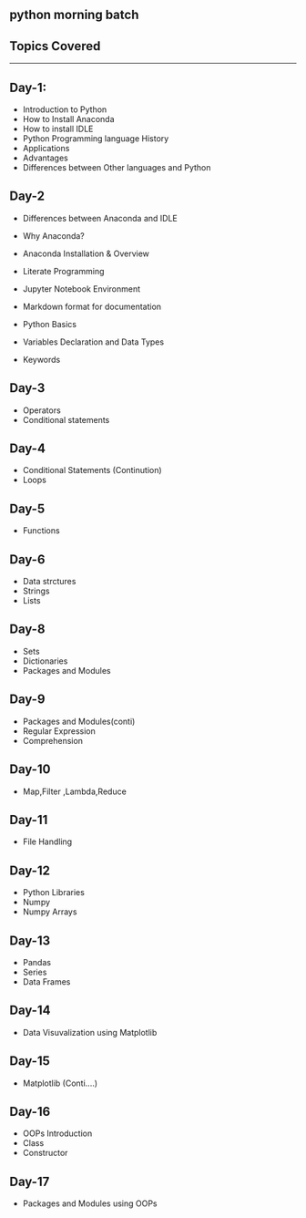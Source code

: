 ## python morning batch

## Topics Covered

<hr>

## Day-1:



- Introduction to Python
- How to Install Anaconda 
- How to install IDLE
- Python Programming language History 
- Applications
- Advantages
- Differences between Other languages and Python




## Day-2



- Differences between Anaconda and IDLE
- Why Anaconda?
 - Anaconda Installation & Overview
 - Literate Programming
 - Jupyter Notebook Environment
 - Markdown format for documentation 
 
 
- Python Basics
 - Variables Declaration and Data Types
 - Keywords
 
 
## Day-3

- Operators
- Conditional statements

## Day-4

- Conditional Statements (Continution)
- Loops

## Day-5


- Functions

## Day-6

- Data strctures
 - Strings
 - Lists
 
## Day-8
- Sets
- Dictionaries
- Packages and Modules

## Day-9
- Packages and Modules(conti)
- Regular Expression
- Comprehension

## Day-10
- Map,Filter ,Lambda,Reduce

## Day-11
- File Handling

## Day-12
- Python Libraries
 - Numpy
 - Numpy Arrays

## Day-13
- Pandas
 - Series
 - Data Frames
 
## Day-14
- Data Visuvalization using Matplotlib

## Day-15
- Matplotlib (Conti....)

## Day-16
- OOPs Introduction
 - Class
 - Constructor
 
 
## Day-17
- Packages and Modules using OOPs
 


 




 


